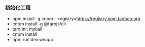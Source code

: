 ### 初始化工程

- npm install -g cnpm --registry=https://registry.npm.taobao.org
- cnpm install -g @tarojs/cli
- taro init myball
- cnpm install
- npm run dev:weapp
